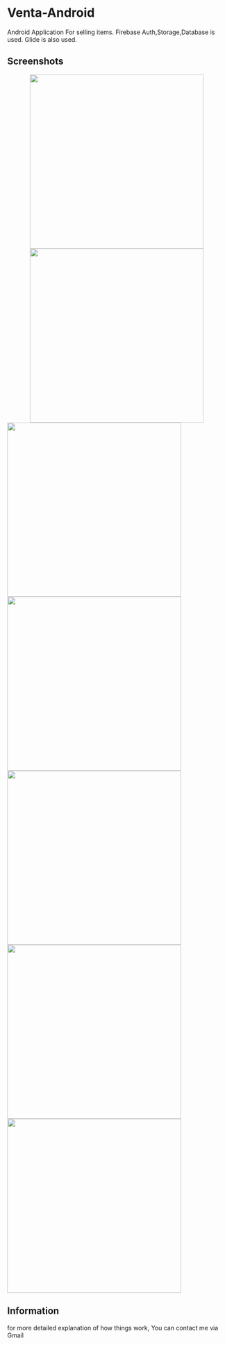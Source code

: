 # Venta-Android
Android Application For selling items.
Firebase Auth,Storage,Database is used.
Glide is also used.

## Screenshots
<div align="center">
<img src="https://github.com/medinacharlesdan/Venta-Android/blob/master/Screenshot1.png" width="400"> 
<img src="https://github.com/medinacharlesdan/Venta-Android/blob/master/Screenshot2.png" width="400">
</div>
<img src="https://github.com/medinacharlesdan/Venta-Android/blob/master/Screenshot3.png" width="400">
<img src="https://github.com/medinacharlesdan/Venta-Android/blob/master/Screenshot4.png" width="400"> 
<img src="https://github.com/medinacharlesdan/Venta-Android/blob/master/Screenshot5.png" width="400">
<img src="https://github.com/medinacharlesdan/Venta-Android/blob/master/Screenshot6.png" width="400">
<img src="https://github.com/medinacharlesdan/Venta-Android/blob/master/Screenshot7.png" width="400">

## Information
for more detailed explanation of how things work, You can contact me via Gmail
